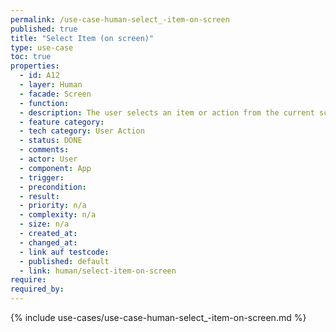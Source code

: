 ```yaml
---
permalink: /use-case-human-select_-item-on-screen
published: true
title: "Select Item (on screen)"
type: use-case
toc: true
properties:
  - id: A12
  - layer: Human
  - facade: Screen
  - function:
  - description: The user selects an item or action from the current screen. There should be a show/navigation use case before using this use case (to define the screen).
  - feature category:
  - tech category: User Action
  - status: DONE
  - comments:
  - actor: User
  - component: App
  - trigger:
  - precondition:
  - result:
  - priority: n/a
  - complexity: n/a
  - size: n/a
  - created_at:
  - changed_at:
  - link auf testcode:
  - published: default
  - link: human/select-item-on-screen
require:
required_by:
---
```


{% include use-cases/use-case-human-select_-item-on-screen.md %}
